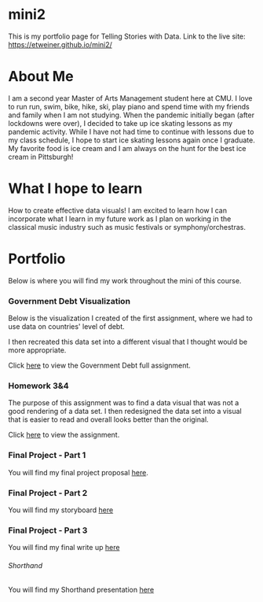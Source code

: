 # mini2
This is my portfolio page for Telling Stories with Data.
Link to the live site: https://etweiner.github.io/mini2/ 


# About Me
I am a second year Master of Arts Management student here at CMU. I love to run run, swim, bike, hike, ski, play piano and spend time with my friends and family when I am not studying. When the pandemic initially began (after lockdowns were over), I decided to take up ice skating lessons as my pandemic activity. While I have not had time to continue with lessons due to my class schedule, I hope to start ice skating lessons again once I graduate. My favorite food is ice cream and I am always on the hunt for the best ice cream in Pittsburgh!


# What I hope to learn
How to create effective data visuals! I am excited to learn how I can incorporate what I learn in my future work as I plan on working in the classical music industry such as music festivals or symphony/orchestras. 


# Portfolio
Below is where you will find my work throughout the mini of this course. 


### Government Debt Visualization
Below is the visualization I created of the first assignment, where we had to use data on countries' level of debt. 
<div class="flourish-embed flourish-chart" data-src="visualisation/11721168"><script src="https://public.flourish.studio/resources/embed.js"></script></div>


I then recreated this data set into a different visual that I thought would be more appropriate. 
<div class="flourish-embed flourish-hierarchy" data-src="visualisation/11730255"><script src="https://public.flourish.studio/resources/embed.js"></script></div>

Click [here](https://etweiner.github.io/mini2/dataviz2.html) to view the Government Debt full assignment. 

### Homework 3&4
The purpose of this assignment was to find a data visual that was not a good rendering of a data set. I then redesigned the data set into a visual that is easier to read and overall looks better than the original. 

Click [here](https://etweiner.github.io/mini2/dataviz3.html) to view the assignment. 

### Final Project - Part 1
You will find my final project proposal [here](https://etweiner.github.io/mini2/finalproj1.html). 

### Final Project - Part 2
You will find my storyboard [here](https://etweiner.github.io/mini2/finalproj2.html)

### Final Project - Part 3
You will find my final write up [here](https://etweiner.github.io/mini2/finalproj3.html)

###### Shorthand 
You will find my Shorthand presentation [here](https://carnegiemellon.shorthandstories.com/the-impacts-of-covid-on-us-national-parks/index.html)


